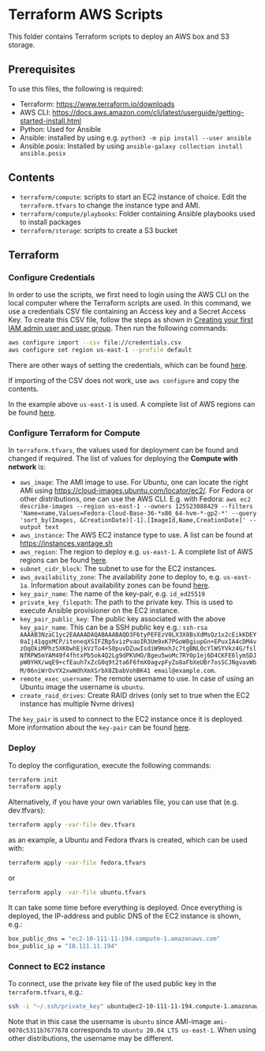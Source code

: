 # Terraform AWS Scripts

This folder contains Terraform scripts to deploy an AWS box and S3 storage.

## Prerequisites

To use this files, the following is required:

- Terraform: https://www.terraform.io/downloads
- AWS CLI: https://docs.aws.amazon.com/cli/latest/userguide/getting-started-install.html
- Python: Used for Ansible
- Ansible: installed by using e.g. `python3 -m pip install --user ansible`
- Ansible.posix: Installed by using `ansible-galaxy collection install ansible.posix`

## Contents

- `terraform/compute`: scripts to start an EC2 instance of choice. Edit the `terraform.tfvars` to change the instance type and AMI. 
- `terraform/compute/playbooks`: Folder containing Ansible playbooks used to install packages
- `terraform/storage`: scripts to create a S3 bucket

## Terraform

### Configure Credentials

In order to use the scripts, we first need to login using the AWS CLI on the local computer where the Terraform scripts are used. In this command, we use a credentials CSV file containing an Access key and a Secret Access Key. To create this CSV file, follow the steps as shown in [Creating your first IAM admin user and user group](https://docs.aws.amazon.com/IAM/latest/UserGuide/getting-started_create-admin-group.html). Then run the following commands:

```bash
aws configure import --csv file://credentials.csv
aws configure set region us-east-1 --profile default
```

There are other ways of setting the credentials, which can be found [here](https://docs.aws.amazon.com/cli/latest/userguide/cli-configure-files.html).

If importing of the CSV does not work, use `aws configure` and copy the contents.

In the example above `us-east-1` is used. A complete list of AWS regions can be found [here](https://docs.aws.amazon.com/AWSEC2/latest/UserGuide/using-regions-availability-zones.html).

### Configure Terraform for Compute

In `terraform.tfvars`, the values used for deployment can be found and changed if required. The list of values for deploying the **Compute with network** is:

- `aws_image`: The AMI image to use. For Ubuntu, one can locate the right AMI using https://cloud-images.ubuntu.com/locator/ec2/. For Fedora or other distributions, one can use the AWS CLI. E.g. with Fedora: `aws ec2 describe-images --region us-east-1 --owners 125523088429 --filters 'Name=name,Values=Fedora-Cloud-Base-36-*x86_64-hvm-*-gp2-*' --query 'sort_by(Images, &CreationDate)[-1].[ImageId,Name,CreationDate]' --output text`
- `aws_instance`: The AWS EC2 instance type to use. A list can be found at https://instances.vantage.sh
- `aws_region`: The region to deploy e.g. `us-east-1`. A complete list of AWS regions can be found [here](https://docs.aws.amazon.com/AWSEC2/latest/UserGuide/using-regions-availability-zones.html).
- `subnet_cidr_block`: The subnet to use for the EC2 instances.
- `aws_availability_zone`: The availability zone to deploy to, e.g. `us-east-1a`. Information about availability zones can be found [here](https://docs.aws.amazon.com/AWSEC2/latest/UserGuide/using-regions-availability-zones.html#concepts-availability-zones).
- `key_pair_name`: The name of the key-pair, e.g. `id_ed25519`
- `private_key_filepath`: The path to the private key. This is used to execute Ansible provisioner on the EC2 instance.
- `key_pair_public_key`: The public key associated with the above `key_pair_name`. This can be a SSH public key e.g.: `ssh-rsa AAAAB3NzaC1yc2EAAAADAQABAAABAQD3F6tyPEFEzV0LX3X8BsXdMsQz1x2cEikKDEY0aIj41qgxMCP/iteneqXSIFZBp5vizPvaoIR3Um9xK7PGoW8giupGn+EPuxIA4cDM4vzOqOkiMPhz5XK0whEjkVzTo4+S0puvDZuwIsdiW9mxhJc7tgBNL0cYlWSYVkz4G/fslNfRPW5mYAM49f4fhtxPb5ok4Q2Lg9dPKVHO/Bgeu5woMc7RY0p1ej6D4CKFE6lymSDJpW0YHX/wqE9+cfEauh7xZcG0q9t2ta6F6fmX0agvpFyZo8aFbXeUBr7osSCJNgvavWbM/06niWrOvYX2xwWdhXmXSrbX8ZbabVohBK41 email@example.com`.
- `remote_exec_username`: The remote username to use. In case of using an Ubuntu image the username is `ubuntu`.
- `create_raid_drives`: Create RAID drives (only set to true when the EC2 instance has multiple Nvme drives)

The `key_pair` is used to connect to the EC2 instance once it is deployed. More information about the `key-pair` can be found [here](https://registry.terraform.io/providers/hashicorp/aws/latest/docs/resources/key_pair).

### Deploy

To deploy the configuration, execute the following commands:

```bash
terraform init
terraform apply
```

Alternatively, if you have your own variables file, you can use that (e.g. dev.tfvars):
```bash
terraform apply -var-file dev.tfvars
```
as an example, a Ubuntu and Fedora tfvars is created, which can be used with:
```bash
terraform apply -var-file fedora.tfvars
```
or
```bash
terraform apply -var-file ubuntu.tfvars
```


It can take some time before everything is deployed. Once everything is deployed, the IP-address and public DNS of the EC2 instance is shown, e.g.:

```bash
box_public_dns = "ec2-10-111-11-194.compute-1.amazonaws.com"
box_public_ip = "10.111.11.194"
```

### Connect to EC2 instance

To connect, use the private key file of the used public key in the `terraform.tfvars`, e.g.:

```bash
ssh -i "~/.ssh/private_key" ubuntu@ec2-10-111-11-194.compute-1.amazonaws.com
```

Note that in this case the username is `ubuntu` since AMI-image `ami-0070c5311b7677678` corresponds to `ubuntu 20.04 LTS us-east-1`. When using other distributions, the username may be different.

